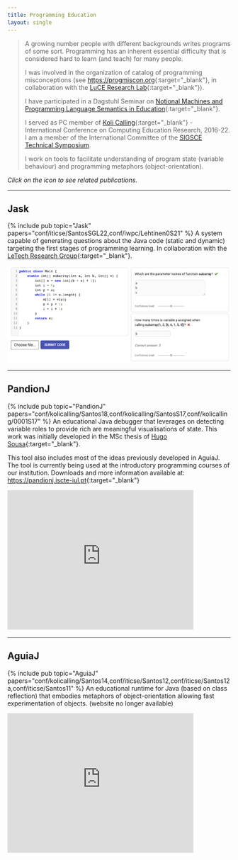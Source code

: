 ```yaml
---
title: Programming Education
layout: single
---
```

> A growing number people with different backgrounds writes programs of some sort. Programming has an inherent essential difficulty that is considered hard to learn (and teach) for many people.
>
> I was involved in the organization of catalog of programming misconceptions (see <https://progmiscon.org>{:target="_blank"}, in collaboration with the [LuCE Research Lab](https://luce.si.usi.ch){:target="_blank"}).
> 
> I have participated in a Dagstuhl Seminar on [Notional Machines and Programming Language Semantics in Education](http://www.dagstuhl.de/19281){:target="_blank"}.
>
> I served as PC member of [Koli Calling](https://www.kolicalling.fi){:target="_blank"} - International Conference on Computing Education Research, 2016-22.
> I am a member of the International Committee of the [SIGSCE Technical Symposium](https://sigcse2023.sigcse.org).
>
> I work on tools to facilitate understanding of program state (variable behaviour) and programming metaphors (object-orientation).

*Click on the icon <i class="fa fa-book"></i> to see related publications.*

***
## Jask
{% include pub topic="Jask" papers="conf/iticse/SantosSGL22,conf/iwpc/Lehtinen0S21" %} A system capable of generating questions about the Java code (static and dynamic) targeting the first stages of programming learning. In collaboration with the [LeTech Research Group](https://research.cs.aalto.fi/LeTech/){:target="_blank"}.

 ![Jask](images/jask.png)

***

## PandionJ

{% include pub topic="PandionJ" papers="conf/kolicalling/Santos18,conf/kolicalling/SantosS17,conf/kolicalling/0001S17" %} An educational Java debugger that leverages on detecting variable roles to provide rich are meaningful visualisations of state. This work was initially developed in the MSc thesis of [Hugo Sousa](https://www.linkedin.com/in/hugo-sousa-43456928/){:target="_blank"}.

This tool also includes most of the ideas previously developed in AguiaJ. The tool is currently being used at the introductory programming courses of our institution. Downloads and more information available at: <https://pandionj.iscte-iul.pt>{:target="_blank"}

<iframe width="420" height="315" src="https://www.youtube.com/embed/pdvq6OVHpu8" frameborder="0" allowfullscreen></iframe>

***

## AguiaJ

{% include pub topic="AguiaJ" papers="conf/kolicalling/Santos14,conf/iticse/Santos12,conf/iticse/Santos12a,conf/iticse/Santos11" %} An educational runtime for Java (based on class reflection) that embodies metaphors of object-orientation allowing fast experimentation of objects. (website no longer available)
<iframe width="420" height="315" src="https://www.youtube.com/embed/3E2GAxCA4h8" frameborder="0" allowfullscreen></iframe>
